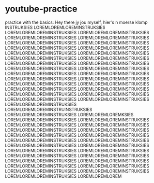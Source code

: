 # youtube-practice
practice with the basics: Hey there jy jou myself, hier's n moerse klomp INSTRUKSIES LOREMLOREMLOREMINSTRUKSIES LOREMLOREMLOREMINSTRUKSIES LOREMLOREMLOREMINSTRUKSIES LOREMLOREMLOREMINSTRUKSIES LOREMLOREMLOREMINSTRUKSIES LOREMLOREMLOREMINSTRUKSIES LOREMLOREMLOREMINSTRUKSIES LOREMLOREMLOREMINSTRUKSIES LOREMLOREMLOREMINSTRUKSIES LOREMLOREMLOREMINSTRUKSIES LOREMLOREMLOREMINSTRUKSIES LOREMLOREMLOREMINSTRUKSIES LOREMLOREMLOREMINSTRUKSIES LOREMLOREMLOREMINSTRUKSIES LOREMLOREMLOREMINSTRUKSIES LOREMLOREMLOREMINSTRUKSIES LOREMLOREMLOREMINSTRUKSIES LOREMLOREMLOREMINSTRUKSIES LOREMLOREMLOREMINSTRUKSIES LOREMLOREMLOREMINSTRUKSIES LOREMLOREMLOREMINSTRUKSIES LOREMLOREMLOREMINSTRUKSIES LOREMLOREMLOREMINSTRUKSIES LOREMLOREMLOREMINSTRUKSIES LOREMLOREMLOREMINSTRUKSIES LOREMLOREMLOREMINSTRUKSIES LOREMLOREMLOREMINSTRUKSIES LOREMLOREMLOREMINSTRUKSIES LOREMLOREMLOREMINSTRUKSIES LOREMLOREMLOREMINSTRUKSIES LOREMLOREMLOREMINSTRUINSTRUKSIES LOREMLOREMLOREMINSTRUKSIES LOREMLOREMLOREMKSIES LOREMLOREMLOREMINSTRUKSIES LOREMLOREMLOREMINSTRUKSIES LOREMLOREMLOREMINSTRUKSIES LOREMLOREMLOREMINSTRUKSIES LOREMLOREMLOREMINSTRUKSIES LOREMLOREMLOREMINSTRUKSIES LOREMLOREMLOREMINSTRUKSIES LOREMLOREMLOREMINSTRUKSIES LOREMLOREMLOREMINSTRUKSIES LOREMLOREMLOREMINSTRUKSIES LOREMLOREMLOREMINSTRUKSIES LOREMLOREMLOREMINSTRUKSIES LOREMLOREMLOREMINSTRUKSIES LOREMLOREMLOREMINSTRUKSIES LOREMLOREMLOREMINSTRUKSIES LOREMLOREMLOREMINSTRUKSIES LOREMLOREMLOREMINSTRUKSIES LOREMLOREMLOREMINSTRUKSIES LOREMLOREMLOREMINSTRUKSIES LOREMLOREMLOREMINSTRUKSIES LOREMLOREMLOREMINSTRUKSIES LOREMLOREMLOREMINSTRUKSIES LOREMLOREMLOREMINSTRUKSIES LOREMLOREMLOREM
